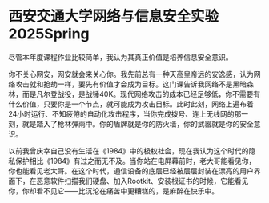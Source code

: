 # 西安交通大学网络与信息安全实验2025Spring

尽管本年度课程作业比较简单，我认为其真正价值是培养信息安全意识。

你不关心网安，网安就会来关心你。我先前总有一种天高皇帝远的安逸感，认为网络攻击就和抢劫一样，要先有价值才会成为目标。这门课告诉我网络不是黑暗森林，而是凡尔登战役，是战锤40K。现代网络攻击的成本已经足够低，你不需要有什么价值，只要你是一个节点，就可能成为攻击目标。此时此刻，网络上遍布着24小时运行、不知疲倦的自动化攻击程序，当你完成拨号、连上无线网的那一刻，就是踏入了枪林弹雨中。你的盾牌就是你的防火墙，你的武器就是你的安全意识。

以前我曾庆幸自己没有生活在《1984》中的极权社会，现在我认为这个时代的隐私保护相比《1984》有过之而无不及。当你站在电屏幕前时，老大哥能看见你，你也能看见老大哥。在这个时代，通信设备的底层已经被层层封装在漂亮的用户界面下，在恶意软件扫描我们硬盘、加入Rootkit、安装根证书的时候，它能看见你，你却看不见它——比沉沦在痛苦中更糟糕的，是麻醉在快乐中。